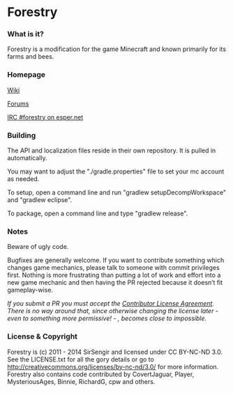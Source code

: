 Forestry
====================================

### What is it?

Forestry is a modification for the game Minecraft and known primarily for its farms and bees. 

### Homepage

[Wiki](http://forestry.sengir.net/)

[Forums](http://forestry.sengir.net/forum/)

[IRC #forestry on esper.net](http://webchat.esper.net/?nick=ForestryWiki...&channels=forestry&prompt=1)

### Building

The API and localization files reside in their own repository. It is pulled in automatically.

You may want to adjust the "./gradle.properties" file to set your mc account as needed.

To setup, open a command line and run "gradlew setupDecompWorkspace" and "gradlew eclipse".

To package, open a command line and type "gradlew release".

### Notes

Beware of ugly code.

Bugfixes are generally welcome. If you want to contribute something which changes game mechanics, please talk to someone with commit privileges first. Nothing is more frustrating than putting a lot of work and effort into a new game mechanic and then having the PR rejected because it doesn’t fit gameplay-wise.

_If you submit a PR you must accept the [Contributor License Agreement](https://www.clahub.com/agreements/ForestryMC/ForestryMC). There is no way around that, since otherwise changing the license later - even to something more permissive! - , becomes close to impossible._

### License & Copyright

Forestry is (c) 2011 - 2014 SirSengir and licensed under CC BY-NC-ND 3.0. See the LICENSE.txt for all the gory details or go to http://creativecommons.org/licenses/by-nc-nd/3.0/ for more information. Forestry also contains code contributed by CovertJaguar, Player, MysteriousAges, Binnie, RichardG, cpw and others.
